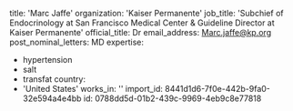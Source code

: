 title: 'Marc Jaffe'
organization: 'Kaiser Permanente'
job_title: 'Subchief of Endocrinology at San Francisco Medical Center & Guideline Director at Kaiser Permanente'
official_title: Dr
email_address: Marc.jaffe@kp.org
post_nominal_letters: MD
expertise:
  - hypertension
  - salt
  - transfat
country:
  - 'United States'
works_in: ''
import_id: 8441d1d6-7f0e-442b-9fa0-32e594a4e4bb
id: 0788dd5d-01b2-439c-9969-4eb9c8e77818
